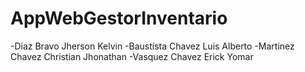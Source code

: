 # AppWebGestorInventario
-Diaz Bravo Jherson Kelvin
-Baustista Chavez Luis Alberto
-Martinez Chavez Christian Jhonathan
-Vasquez Chavez Erick Yomar
